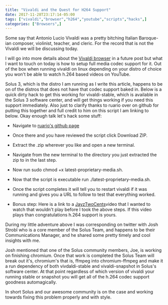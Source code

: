 ```yaml
---
title: "Vivaldi and the Quest for H264 Support"
date: 2017-11-28T23:17:14-05:00
tags: ["vivaldi","browser","h264","youtube","scripts","hacks",]
categories: ["Browsers",]
---
```


Some say that Antonio Lucio Vivaldi was a pretty bitching Italian Baroque-ian composer, violinist, teacher, and cleric. For the record that is not the Vivaldi we will be discussing today.

I will go into more details about the [Vivaldi browser](vivaldi.com) in a future post but what I want to touch on today is how to setup full media codec support for it. Out of the box when running vivaldi on linux depending on your distro of choice you won't be able to watch h.264 based videos on YouTube.

Solus 3, which is the distro I am running as I write this article, happens to be on of the distros that does not have that codec support baked in. Below is a quick dirty hack to get this working for vivaldi-stable, which is available in the Solus 3 software center, and will get things working if you need this support immediately. Also just to clarify thanks to ruario over on github for putting this together and full credit to him on this script I am linking to below. Okay enough talk let's hack some stuff:

* Navigate to [ruario's github page](https://gist.github.com/ruario/bec42d156d30affef655)

* Once there and you have reviewed the script click Download ZIP.

* Extract the .zip wherever you like and open a new terminal.

* Navigate from the new terminal to the directory you just extracted the zip to in the last step.

* Now run sudo chmod +x latest-proprietary-media.sh.

* Now that the script is executable run ./latest-proprietary-media.sh.

* Once the script completes it will tell you to restart vivaldi if it was running and gives you a URL to follow to test that everything worked.

* Bonus step: Here is a link to a [JayzTwoCents](https://youtu.be/rc9y4zaJcXI?list=WL)video that I wanted to watch that wouldn't play before I took the above steps. If this video plays than congratulations h.264 support is yours.

During my little adventure above I was corresponding on twitter with Josh Strobl who is a core member of the Solus Team, and happens to be their Communications Manager, and he shared some pretty timely and cool insights with me.

Josh mentioned that one of the Solus community members, Joe, is working on finishing chromium. Once that work is completed the Solus Team will break out it's, chromium's that is, ffmpeg into chromium-ffmpeg and make it a run dependency of both vivdaldi-stable and vivaldi-snapshot in Solus's software center. At that point regardless of which version of vivaldi your running stable or snapshot you will get all of the h.264 codec support goodness automagically. 

In short Solus and our awesome community is on the case and working towards fixing this problem properly and with style.
